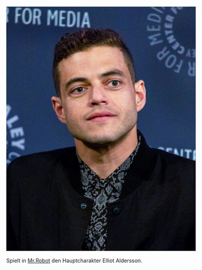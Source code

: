 ![](../../attachments/Pasted%20image%2020251023012043.png)

Spielt in [Mr.Robot](../../Unterhaltung/Serien/Mr.Robot.md) den Hauptcharakter Elliot Aldersson.

